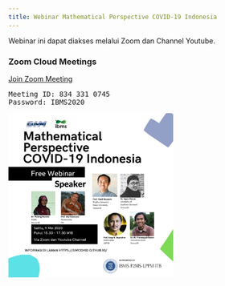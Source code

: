 ```yaml
---
title: Webinar Mathematical Perspective COVID-19 Indonesia
---
```


Webinar ini dapat diakses melalui Zoom dan Channel Youtube. 

### Zoom Cloud Meetings

<a href="https://us02web.zoom.us/j/8343310745?pwd=MzhRYXFNb0ZvVzNGa2N1aERIdHd0UT09">Join Zoom Meeting</a>

<pre>
Meeting ID: 834 331 0745
Password: IBMS2020
</pre>

<!-- ### Youtube Channel -->

<img src="figures/Webinar COVID-19 INDONESIA-v6.png" width="65%" /><br>